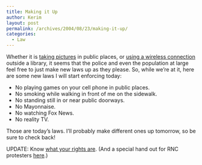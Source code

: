 ```yaml
---
title: Making it Up
author: Kerim
layout: post
permalink: /archives/2004/08/23/making-it-up/
categories:
  - Law
---
```

Whether it is <a href="http://blog.shashwati.com/index.php?p=29" onclick="_gaq.push(['_trackEvent', 'outbound-article', 'http://blog.shashwati.com/index.php?p=29', 'taking pictures']);" >taking pictures</a> in public places, or <a href="http://akma.disseminary.org/archives/001518.html" onclick="_gaq.push(['_trackEvent', 'outbound-article', 'http://akma.disseminary.org/archives/001518.html', 'using a wireless connection']);" >using a wireless connection</a> outside a library, it seems that the police and even the population at large feel free to just make new laws up as they please. So, while we&#8217;re at it, here are some new laws I will start enforcing today:

  * No playing games on your cell phone in public places.
  * No smoking while walking in front of me on the sidewalk.
  * No standing still in or near public doorways.
  * No Mayonnaise.
  * No watching Fox News.
  * No reality TV.

Those are today&#8217;s laws. I&#8217;ll probably make different ones up tomorrow, so be sure to check back!

UPDATE: Know <a href="http://www.boingboing.net/2004/08/22/constitutional_right.html" onclick="_gaq.push(['_trackEvent', 'outbound-article', 'http://www.boingboing.net/2004/08/22/constitutional_right.html', 'what your rights are']);" >what your rights are</a>. (And a special hand out for RNC protesters <a href="http://www.boingboing.net/2004/08/22/constitutional_right.html" onclick="_gaq.push(['_trackEvent', 'outbound-article', 'http://www.boingboing.net/2004/08/22/constitutional_right.html', 'here']);" >here</a>.)

